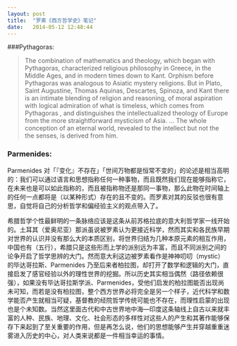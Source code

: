 ```yaml
---
layout: post
title:  "罗素《西方哲学史》笔记"
date:   2014-05-12 12:48:44
---
```

###Pythagoras:

> The combination of mathematics and theology, which began with Pythagoras, characterized religious philosophy in Greece, in the Middle Ages, and in modern times down to Kant. Orphism before Pythagoras was analogous to Asiatic mystery religions. But in Plato, Saint Augustine, Thomas Aquinas, Descartes, Spinoza, and Kant there is an intimate blending of religion and reasoning, of moral aspiration with logical admiration of what is timeless, which comes from Pythagoras , and distinguishes the intellectualized theology of Europe from the more straightforward mysticism of Asia. ... The whole conception of an eternal world, revealed to the intellect but not the the senses, is derived from him.

### Parmenides:

Parmenides 对「『变化』不存在」「世间万物都是恒常不变的」的论述是相当高明的：我们可以通过语言和思想指称任何一种事物，而且既然我们现在能够指称它，在未来也是可以如此指称的，而且被指称物还是那同一事物，那么此物在时间轴上的任何一点都将是（以某种形式）存在的且不变的。而罗素对其的反驳也很有意思，自觉将自己的分析哲学和偏经验主义的观点带入了。

希腊哲学个性最鲜明的一条脉络应该是这条从前苏格拉底的意大利哲学家一线开始的。土耳其（爱奥尼亚）那派虽说被罗素认为更接近科学，然而其实和各民族早期对世界的认识并没有那么大的本质区别，将世界归结为几种本原元素的相互作用，中国也有（五行），希腊只是这些形而上学的派别远为丰富，而且不同派别之间的论争开启了哲学思辨的大门。然而意大利这边被罗素看作是神神叨叨（mystic）的毕达哥拉斯、Parmenides 乃至后来者柏拉图，却打开了数学和逻辑的大门，直接启发了感官经验以外的理性世界的挖掘。所以历史其实相当偶然（路径依赖很强），如果没有毕达哥拉斯学派、Parmenides，受他们启发的柏拉图能否出现尚未可知，而若是没有柏拉图，整个西方世界必将完全是另一个样子，近代科学和数学能否产生就相当可疑，基督教的经院哲学传统可能也不存在，而理性启蒙的出现也是个未知数。当然这里面古代和中古世界地中海—印度这条轴线上自古以来就丰富的人种、民族、地理、文化、社会形态的多样性对这些人的产生和其著作能够保存下来起到了至关重要的作用，但是再怎么说，他们的思想能够产生并穿越重重迷雾进入历史的中心，对人类来说都是一件相当幸运的事情。